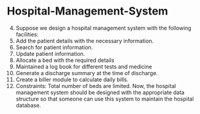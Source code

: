 # Hospital-Management-System
4. Suppose we design a hospital management system with the following facilities:
1. Add the patient details with the necessary information.
2. Search for patient information.
3. Update patient information.
4. Allocate a bed with the required details
5. Maintained a log book for different tests and medicine
6. Generate a discharge summary at the time of discharge.
7. Create a biller module to calculate daily bills.
8. Constraints: Total number of beds are limited.
  Now, the hospital management system should be designed with the appropriate data structure
  so that someone can use this system to maintain the hospital database.
